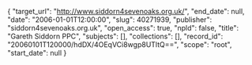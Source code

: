 {
  "target_url": "http://www.siddorn4sevenoaks.org.uk/", 
  "end_date": null, 
  "date": "2006-01-01T12:00:00", 
  "slug": 40271939, 
  "publisher": "siddorn4sevenoaks.org.uk", 
  "open_access": true, 
  "npld": false, 
  "title": "Gareth Siddorn PPC", 
  "subjects": [], 
  "collections": [], 
  "record_id": "20060101T120000/hdDX/4OEqVCi8wgp8UTltQ==", 
  "scope": "root", 
  "start_date": null
}


